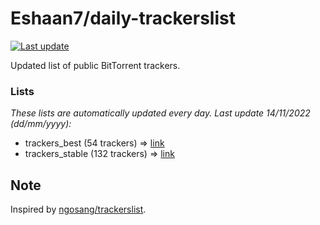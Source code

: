 
# Eshaan7/daily-trackerslist 

[![Last update](https://img.shields.io/badge/Last%20update-14/11/2022-blue.svg)](#)

Updated list of public BitTorrent trackers.

### Lists
*These lists are automatically updated every day. Last update 14/11/2022 (_dd/mm/yyyy_):*

* trackers_best (54 trackers) => [link](https://raw.githubusercontent.com/eshaan7/daily-trackerslist/master/trackers_best.txt)
* trackers_stable (132 trackers) => [link](https://raw.githubusercontent.com/eshaan7/daily-trackerslist/master/trackers_stable.txt)

## Note

Inspired by [ngosang/trackerslist](https://github.com/ngosang/trackerslist).
